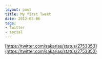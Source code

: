 ```yaml
---
layout: post
title: My first Tweet
date: 2012-08-06
tags:
- twitter
- social
---
```


[https://twitter.com/sakarias/status/2753353](https://twitter.com/sakarias/status/2753353)